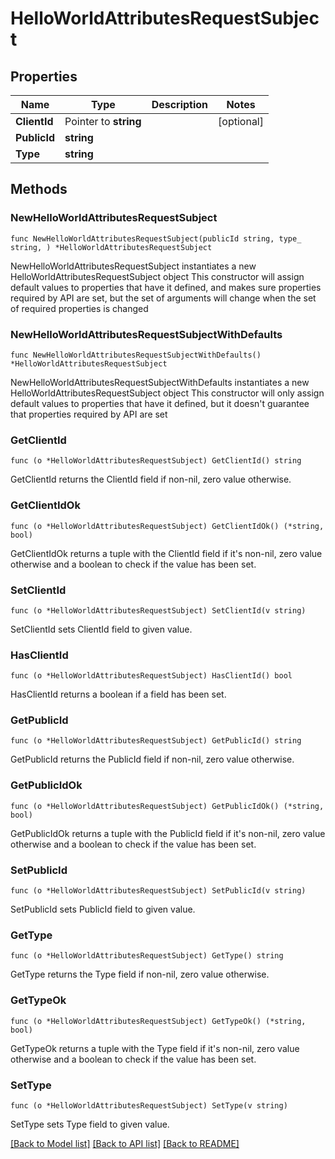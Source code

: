 # HelloWorldAttributesRequestSubject

## Properties

Name | Type | Description | Notes
------------ | ------------- | ------------- | -------------
**ClientId** | Pointer to **string** |  | [optional] 
**PublicId** | **string** |  | 
**Type** | **string** |  | 

## Methods

### NewHelloWorldAttributesRequestSubject

`func NewHelloWorldAttributesRequestSubject(publicId string, type_ string, ) *HelloWorldAttributesRequestSubject`

NewHelloWorldAttributesRequestSubject instantiates a new HelloWorldAttributesRequestSubject object
This constructor will assign default values to properties that have it defined,
and makes sure properties required by API are set, but the set of arguments
will change when the set of required properties is changed

### NewHelloWorldAttributesRequestSubjectWithDefaults

`func NewHelloWorldAttributesRequestSubjectWithDefaults() *HelloWorldAttributesRequestSubject`

NewHelloWorldAttributesRequestSubjectWithDefaults instantiates a new HelloWorldAttributesRequestSubject object
This constructor will only assign default values to properties that have it defined,
but it doesn't guarantee that properties required by API are set

### GetClientId

`func (o *HelloWorldAttributesRequestSubject) GetClientId() string`

GetClientId returns the ClientId field if non-nil, zero value otherwise.

### GetClientIdOk

`func (o *HelloWorldAttributesRequestSubject) GetClientIdOk() (*string, bool)`

GetClientIdOk returns a tuple with the ClientId field if it's non-nil, zero value otherwise
and a boolean to check if the value has been set.

### SetClientId

`func (o *HelloWorldAttributesRequestSubject) SetClientId(v string)`

SetClientId sets ClientId field to given value.

### HasClientId

`func (o *HelloWorldAttributesRequestSubject) HasClientId() bool`

HasClientId returns a boolean if a field has been set.

### GetPublicId

`func (o *HelloWorldAttributesRequestSubject) GetPublicId() string`

GetPublicId returns the PublicId field if non-nil, zero value otherwise.

### GetPublicIdOk

`func (o *HelloWorldAttributesRequestSubject) GetPublicIdOk() (*string, bool)`

GetPublicIdOk returns a tuple with the PublicId field if it's non-nil, zero value otherwise
and a boolean to check if the value has been set.

### SetPublicId

`func (o *HelloWorldAttributesRequestSubject) SetPublicId(v string)`

SetPublicId sets PublicId field to given value.


### GetType

`func (o *HelloWorldAttributesRequestSubject) GetType() string`

GetType returns the Type field if non-nil, zero value otherwise.

### GetTypeOk

`func (o *HelloWorldAttributesRequestSubject) GetTypeOk() (*string, bool)`

GetTypeOk returns a tuple with the Type field if it's non-nil, zero value otherwise
and a boolean to check if the value has been set.

### SetType

`func (o *HelloWorldAttributesRequestSubject) SetType(v string)`

SetType sets Type field to given value.



[[Back to Model list]](../README.md#documentation-for-models) [[Back to API list]](../README.md#documentation-for-api-endpoints) [[Back to README]](../README.md)


